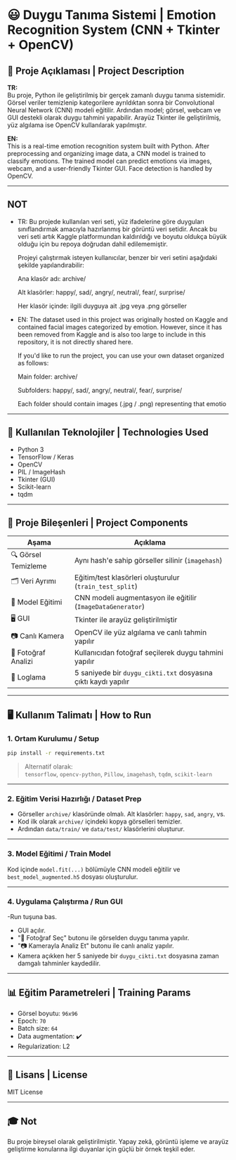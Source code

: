 # 😃 Duygu Tanıma Sistemi | Emotion Recognition System (CNN + Tkinter + OpenCV)

## 📌 Proje Açıklaması | Project Description

**TR:**  
Bu proje, Python ile geliştirilmiş bir gerçek zamanlı duygu tanıma sistemidir. Görsel veriler temizlenip kategorilere ayrıldıktan sonra bir Convolutional Neural Network (CNN) modeli eğitilir. Ardından model; görsel, webcam ve GUI destekli olarak duygu tahmini yapabilir. Arayüz Tkinter ile geliştirilmiş, yüz algılama ise OpenCV kullanılarak yapılmıştır.

**EN:**  
This is a real-time emotion recognition system built with Python. After preprocessing and organizing image data, a CNN model is trained to classify emotions. The trained model can predict emotions via images, webcam, and a user-friendly Tkinter GUI. Face detection is handled by OpenCV.

---
##   NOT
* TR:
  Bu projede kullanılan veri seti, yüz ifadelerine göre duyguları sınıflandırmak amacıyla hazırlanmış bir görüntü veri setidir. Ancak bu veri seti artık Kaggle platformundan kaldırıldığı ve boyutu oldukça büyük    olduğu için bu repoya doğrudan dahil edilememiştir.

  Projeyi çalıştırmak isteyen kullanıcılar, benzer bir veri setini aşağıdaki şekilde yapılandırabilir:

  Ana klasör adı: archive/

  Alt klasörler: happy/, sad/, angry/, neutral/, fear/, surprise/

  Her klasör içinde: ilgili duyguya ait .jpg veya .png görseller

* EN:
  The dataset used in this project was originally hosted on Kaggle and contained facial images categorized by emotion. However, since it has been removed from Kaggle and is also too large to include in this        repository, it is not directly shared here.

  If you'd like to run the project, you can use your own dataset organized as follows:

  Main folder: archive/

  Subfolders: happy/, sad/, angry/, neutral/, fear/, surprise/

  Each folder should contain images (.jpg / .png) representing that emotio

---


## 🧠 Kullanılan Teknolojiler | Technologies Used

- Python 3
- TensorFlow / Keras
- OpenCV
- PIL / ImageHash
- Tkinter (GUI)
- Scikit-learn
- tqdm

---

## 🧩 Proje Bileşenleri | Project Components

| Aşama | Açıklama |
|-------|----------|
| 🔍 Görsel Temizleme | Aynı hash'e sahip görseller silinir (`imagehash`) |
| 🗂 Veri Ayrımı | Eğitim/test klasörleri oluşturulur (`train_test_split`) |
| 🧠 Model Eğitimi | CNN modeli augmentasyon ile eğitilir (`ImageDataGenerator`) |
| 🖥️ GUI | Tkinter ile arayüz geliştirilmiştir |
| 📷 Canlı Kamera | OpenCV ile yüz algılama ve canlı tahmin yapılır |
| 📁 Fotoğraf Analizi | Kullanıcıdan fotoğraf seçilerek duygu tahmini yapılır |
| 📝 Loglama | 5 saniyede bir `duygu_cikti.txt` dosyasına çıktı kaydı yapılır |

---

## 🖥️ Kullanım Talimatı | How to Run

### 1. Ortam Kurulumu / Setup

```bash
pip install -r requirements.txt
```

> Alternatif olarak:  
`tensorflow`, `opencv-python`, `Pillow`, `imagehash`, `tqdm`, `scikit-learn`

---

### 2. Eğitim Verisi Hazırlığı / Dataset Prep

- Görseller `archive/` klasöründe olmalı. Alt klasörler: `happy`, `sad`, `angry`, vs.
- Kod ilk olarak `archive/` içindeki kopya görselleri temizler.
- Ardından `data/train/` ve `data/test/` klasörlerini oluşturur.

---

### 3. Model Eğitimi / Train Model

Kod içinde `model.fit(...)` bölümüyle CNN modeli eğitilir ve `best_model_augmented.h5` dosyası oluşturulur.

---

### 4. Uygulama Çalıştırma / Run GUI
-Run tuşuna bas.
- GUI açılır.
- "📁 Fotoğraf Seç" butonu ile görselden duygu tanıma yapılır.
- "📷 Kamerayla Analiz Et" butonu ile canlı analiz yapılır.
- Kamera açıkken her 5 saniyede bir `duygu_cikti.txt` dosyasına zaman damgalı tahminler kaydedilir.

---

## 📊 Eğitim Parametreleri | Training Params

- Görsel boyutu: `96x96`
- Epoch: `70`
- Batch size: `64`
- Data augmentation: ✔️
- Regularization: L2

---


## 📄 Lisans | License

MIT License

---

## 🎓 Not

Bu proje bireysel olarak geliştirilmiştir. Yapay zekâ, görüntü işleme ve arayüz geliştirme konularına ilgi duyanlar için güçlü bir örnek teşkil eder.

